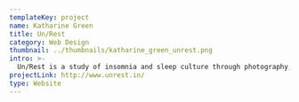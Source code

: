 ```yaml
---
templateKey: project
name: Katharine Green
title: Un/Rest
category: Web Design
thumbnail: ../thumbnails/katharine_green_unrest.png
intro: >-
  Un/Rest is a study of insomnia and sleep culture through photography, text and video animation with visuals that reflect feelings of unrest, exhaustion and frustration that comes with insomnia.
projectLink: http://www.unrest.in/
type: Website
---
```

